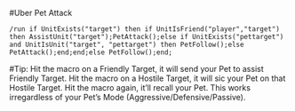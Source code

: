#Uber Pet Attack
```
/run if UnitExists("target") then if UnitIsFriend("player","target") then AssistUnit("target");PetAttack();else if UnitExists("pettarget") and UnitIsUnit("target", "pettarget") then PetFollow();else PetAttack();end;end;else PetFollow();end;
```
#Tip: 
Hit the macro on a Friendly Target, it will send your Pet to assist Friendly Target. Hit the macro on a Hostile Target, it will sic your Pet on that Hostile Target. Hit the macro again, it’ll recall your Pet. This works irregardless of your Pet’s Mode (Aggressive/Defensive/Passive).